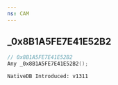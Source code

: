 ```yaml
---
ns: CAM
---
```

## _0x8B1A5FE7E41E52B2

```c
// 0x8B1A5FE7E41E52B2
Any _0x8B1A5FE7E41E52B2();
```

```
NativeDB Introduced: v1311
```


